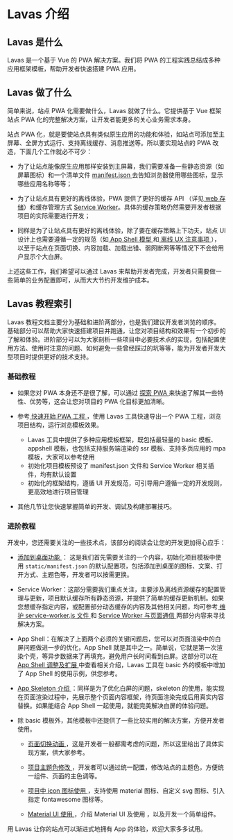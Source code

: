 #  Lavas 介绍

## Lavas 是什么

Lavas 是一个基于 Vue 的 PWA 解决方案。我们将 PWA 的工程实践总结成多种应用框架模板，帮助开发者快速搭建 PWA 应用。


## Lavas 做了什么

简单来说，站点 PWA 化需要做什么，Lavas 就做了什么。它提供基于 Vue 框架站点 PWA 化的完整解决方案，让开发者能更多的关心业务需求本身。

站点 PWA 化，就是要使站点具有类似原生应用的功能和体验，如站点可添加至主屏幕、全屏方式运行、支持离线缓存、消息推送等。所以要实现站点的 PWA 改造，下面几个工作就必不可少：


- 为了让站点能像原生应用那样安装到主屏幕，我们需要准备一些静态资源（如屏幕图标）和一个清单文件 [manifest.json ](https://lavas.baidu.com/doc/engage-retain-users/add-to-home-screen/introduction) 去告知浏览器使用哪些图标，显示哪些应用名称等等；


- 为了让站点具有更好的离线体验，PWA 提供了更好的缓存 API （详见[ web 存储](https://lavas.baidu.com/doc/offline-and-cache-loading/web-storage/overview)）和缓存管理方式 [Service Worker](https://lavas.baidu.com/doc/offline-and-cache-loading/service-worker/service-worker-introduction)。具体的缓存策略仍然需要开发者根据项目的实际需要进行开发；


- 同样是为了让站点具有更好的离线体验，除了要在缓存策略上下功夫，站点 UI 设计上也需要遵循一定的规范（如[ App Shell 模型 ](https://lavas.baidu.com/doc/architecture/the-app-shell-model)和[ 离线 UX 注意事项 ](https://lavas.baidu.com/doc/offline-and-cache-loading/offline-ux-considerations)），以至于站点在页面切换、内容加载、加载出错、弱网断网等等情况下不会给用户显示个大白屏。

上述这些工作，我们希望可以通过 Lavas 来帮助开发者完成，开发者只需要做一些简单的业务配置即可，从而大大节约开发维护成本。



## Lavas 教程索引

Lavas 教程文档主要分为基础和进阶两部分，也是我们建议开发者浏览的顺序。基础部分可以帮助大家快速搭建项目并跑通，让您对项目结构和效果有一个初步的了解和体验。进阶部分可以为大家剖析一些项目中必要技术点的实现，包括配置使用方法、使用时注意的问题、如何避免一些曾经踩过的坑等等，能为开发者开发大型项目时提供更好的技术支持。

### 基础教程

- 如果您对 PWA 本身还不是很了解，可以通过 [探索 PWA ](https://lavas.baidu.com/guide/vue/doc/vue/foundation/get-start)来快速了解其一些特性、优势等，这会让您对项目的 PWA 化目标更加清晰。


- 参考[ 快速开始 PWA 工程 ](https://lavas.baidu.com/guide/vue/doc/vue/foundation/quick-tour-by-cli)，使用 Lavas 工具快速导出一个 PWA 工程，浏览项目结构，运行浏览模板效果。

    - Lavas 工具中提供了多种应用模板框架，既包括最轻量的 basic 模板、appshell 模板，也包括支持服务端渲染的 ssr 模板、支持多页应用的 mpa 模板，大家可以参考使用
    - 初始化项目模板预设了 manifest.json 文件和 Service Worker 相关插件，均有默认设置
    - 初始化的框架结构，遵循 UI 开发规范，可引导用户遵循一定的开发规则，更高效地进行项目管理


- 其他几节让您快速掌握简单的开发、调试及构建部署技巧。


### 进阶教程

开发中，您还需要关注的一些技术点，该部分的阅读会让您的开发更加得心应手：

- [ 添加到桌面功能 ](https://lavas.baidu.com/doc/engage-retain-users/add-to-home-screen/introduction)： 这是我们首先需要关注的一个内容，初始化项目模板中使用 `static/manifest.json` 的默认配置项，包括添加到桌面的图标、文案、打开方式、主题色等，开发者可以按需更换。


- Service Worker：这部分需要我们重点关注，主要涉及离线资源缓存的配置管理与更新，项目默认缓存所有静态资源，并提供了简单的缓存更新机制。如果您想缓存指定内容，或配置部分动态缓存的内容及其他相关问题，均可参考[ 维护 service-worker.js 文件 ](https://lavas.baidu.com/guide/vue/doc/vue/advanced/service-worker-maintenance) 和 [Service Worker 与页面通信 ](https://lavas.baidu.com/guide/vue/doc/vue/advanced/service-worker-postMessage)两部分内容来寻找解决方案。


- App Shell：在解决了上面两个必须的关键问题后，您可以对页面渲染中的白屏问题做进一步的优化，App Shell 就是其中之一。简单说，它就是第一次渲染个壳，等异步数据来了再填充，避免用户长时间看到白屏。这部分可以在[ App Shell 调整及扩展 ](https://lavas.baidu.com/guide/vue/doc/vue/advanced/define-app-shell)中查看相关介绍，Lavas 工具在 basic 外的模板中增加了 App Shell 的使用示例，供您参考。


- [ App Skeleton 介绍 ](https://lavas.baidu.com/guide/vue/doc/vue/advanced/skeleton)：同样是为了优化白屏的问题，skeleton 的使用，能实现在页面渲染过程中，先展示整个页面内容框架，待页面渲染完成后用真实内容替换。如果能结合 App Shell 一起使用，就能完美解决白屏的体验问题。


- 除 basic 模板外，其他模板中还提供了一些比较实用的解决方案，方便开发者使用。

    - [ 页面切换动画 ](https://lavas.baidu.com/guide/vue/doc/vue/advanced/animation)，这是开发者一般都需考虑的问题，所以这里给出了具体实现方案，供大家参考。

    - [ 项目主题色修改 ](https://lavas.baidu.com/guide/vue/doc/vue/advanced/how-to-change-theme)，开发者可以通过统一配置，修改站点的主题色，方便统一组件、页面的主色调等。

    - [ 项目中 icon 图标使用 ](https://lavas.baidu.com/guide/vue/doc/vue/advanced/how-to-use-icon)，支持使用 material 图标、自定义 svg 图标、引入指定 fontawesome 图标等。

    - [ Material UI 使用 ](https://lavas.baidu.com/guide/vue/doc/vue/advanced/material-ui)，介绍 Material UI 及使用 ，以及开发一个简单组件。



用 Lavas 让你的站点可以渐进式地拥有 App 的体验，欢迎大家多多试用。


